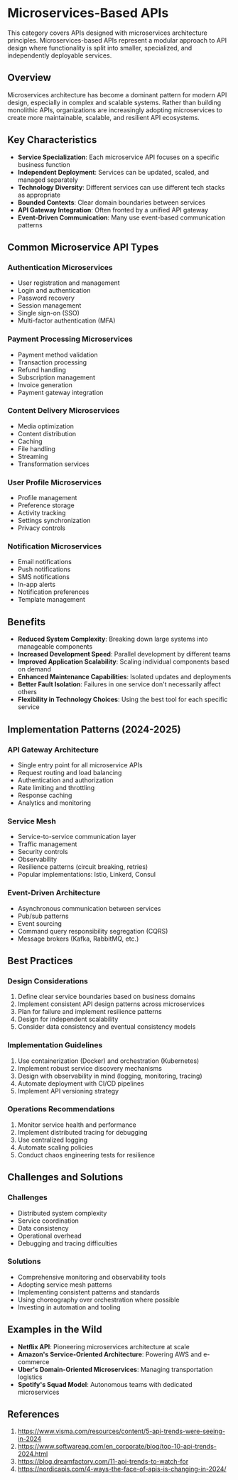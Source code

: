 # Microservices-Based APIs

This category covers APIs designed with microservices architecture principles. Microservices-based APIs represent a modular approach to API design where functionality is split into smaller, specialized, and independently deployable services.

## Overview

Microservices architecture has become a dominant pattern for modern API design, especially in complex and scalable systems. Rather than building monolithic APIs, organizations are increasingly adopting microservices to create more maintainable, scalable, and resilient API ecosystems.

## Key Characteristics

- **Service Specialization**: Each microservice API focuses on a specific business function
- **Independent Deployment**: Services can be updated, scaled, and managed separately
- **Technology Diversity**: Different services can use different tech stacks as appropriate
- **Bounded Contexts**: Clear domain boundaries between services
- **API Gateway Integration**: Often fronted by a unified API gateway
- **Event-Driven Communication**: Many use event-based communication patterns

## Common Microservice API Types

### Authentication Microservices
- User registration and management
- Login and authentication
- Password recovery
- Session management
- Single sign-on (SSO)
- Multi-factor authentication (MFA)

### Payment Processing Microservices
- Payment method validation
- Transaction processing
- Refund handling
- Subscription management
- Invoice generation
- Payment gateway integration

### Content Delivery Microservices
- Media optimization
- Content distribution
- Caching
- File handling
- Streaming
- Transformation services

### User Profile Microservices
- Profile management
- Preference storage
- Activity tracking
- Settings synchronization
- Privacy controls

### Notification Microservices
- Email notifications
- Push notifications
- SMS notifications
- In-app alerts
- Notification preferences
- Template management

## Benefits

- **Reduced System Complexity**: Breaking down large systems into manageable components
- **Increased Development Speed**: Parallel development by different teams
- **Improved Application Scalability**: Scaling individual components based on demand
- **Enhanced Maintenance Capabilities**: Isolated updates and deployments
- **Better Fault Isolation**: Failures in one service don't necessarily affect others
- **Flexibility in Technology Choices**: Using the best tool for each specific service

## Implementation Patterns (2024-2025)

### API Gateway Architecture
- Single entry point for all microservice APIs
- Request routing and load balancing
- Authentication and authorization
- Rate limiting and throttling
- Response caching
- Analytics and monitoring

### Service Mesh
- Service-to-service communication layer
- Traffic management
- Security controls
- Observability
- Resilience patterns (circuit breaking, retries)
- Popular implementations: Istio, Linkerd, Consul

### Event-Driven Architecture
- Asynchronous communication between services
- Pub/sub patterns
- Event sourcing
- Command query responsibility segregation (CQRS)
- Message brokers (Kafka, RabbitMQ, etc.)

## Best Practices

### Design Considerations
1. Define clear service boundaries based on business domains
2. Implement consistent API design patterns across microservices
3. Plan for failure and implement resilience patterns
4. Design for independent scalability
5. Consider data consistency and eventual consistency models

### Implementation Guidelines
1. Use containerization (Docker) and orchestration (Kubernetes)
2. Implement robust service discovery mechanisms
3. Design with observability in mind (logging, monitoring, tracing)
4. Automate deployment with CI/CD pipelines
5. Implement API versioning strategy

### Operations Recommendations
1. Monitor service health and performance
2. Implement distributed tracing for debugging
3. Use centralized logging
4. Automate scaling policies
5. Conduct chaos engineering tests for resilience

## Challenges and Solutions

### Challenges
- Distributed system complexity
- Service coordination
- Data consistency
- Operational overhead
- Debugging and tracing difficulties

### Solutions
- Comprehensive monitoring and observability tools
- Adopting service mesh patterns
- Implementing consistent patterns and standards
- Using choreography over orchestration where possible
- Investing in automation and tooling

## Examples in the Wild

- **Netflix API**: Pioneering microservices architecture at scale
- **Amazon's Service-Oriented Architecture**: Powering AWS and e-commerce
- **Uber's Domain-Oriented Microservices**: Managing transportation logistics
- **Spotify's Squad Model**: Autonomous teams with dedicated microservices

## References

1. https://www.visma.com/resources/content/5-api-trends-were-seeing-in-2024
2. https://www.softwareag.com/en_corporate/blog/top-10-api-trends-2024.html
3. https://blog.dreamfactory.com/11-api-trends-to-watch-for
4. https://nordicapis.com/4-ways-the-face-of-apis-is-changing-in-2024/ 